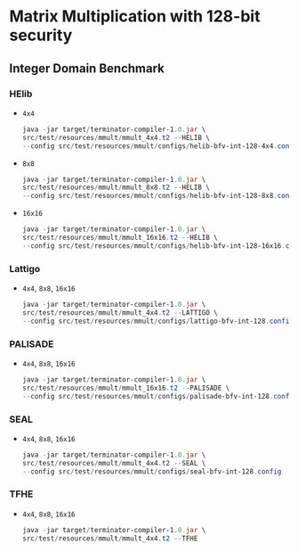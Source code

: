 # Matrix Multiplication with 128-bit security
## Integer Domain Benchmark

### HElib
* `4x4`
  ```powershell
  java -jar target/terminator-compiler-1.0.jar \
  src/test/resources/mmult/mmult_4x4.t2 --HELIB \
  --config src/test/resources/mmult/configs/helib-bfv-int-128-4x4.config
  ```
* `8x8`
  ```powershell
  java -jar target/terminator-compiler-1.0.jar \
  src/test/resources/mmult/mmult_8x8.t2 --HELIB \
  --config src/test/resources/mmult/configs/helib-bfv-int-128-8x8.config
  ```
* `16x16`
  ```powershell
  java -jar target/terminator-compiler-1.0.jar \
  src/test/resources/mmult/mmult_16x16.t2 --HELIB \
  --config src/test/resources/mmult/configs/helib-bfv-int-128-16x16.config
  ```

### Lattigo
* `4x4`, `8x8`, `16x16`
  ```powershell
  java -jar target/terminator-compiler-1.0.jar \
  src/test/resources/mmult/mmult_4x4.t2 --LATTIGO \
  --config src/test/resources/mmult/configs/lattigo-bfv-int-128.config
  ```

### PALISADE
* `4x4`, `8x8`, `16x16`
  ```powershell
  java -jar target/terminator-compiler-1.0.jar \
  src/test/resources/mmult/mmult_16x16.t2 --PALISADE \
  --config src/test/resources/mmult/configs/palisade-bfv-int-128.config
  ```

### SEAL
* `4x4`, `8x8`, `16x16`
  ```powershell
  java -jar target/terminator-compiler-1.0.jar \
  src/test/resources/mmult/mmult_4x4.t2 --SEAL \
  --config src/test/resources/mmult/configs/seal-bfv-int-128.config
  ```

### TFHE
* `4x4`, `8x8`, `16x16`
  ```powershell
  java -jar target/terminator-compiler-1.0.jar \
  src/test/resources/mmult/mmult_4x4.t2 --TFHE
  ```
